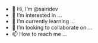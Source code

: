 - 👋 Hi, I’m @sairidev
- 👀 I’m interested in ...
- 🌱 I’m currently learning ...
- 💞️ I’m looking to collaborate on ...
- 📫 How to reach me ...

<!---
sairidev/sairidev is a ✨ special ✨ repository because its `README.md` (this file) appears on your GitHub profile.
You can click the Preview link to take a look at your changes.
--->
